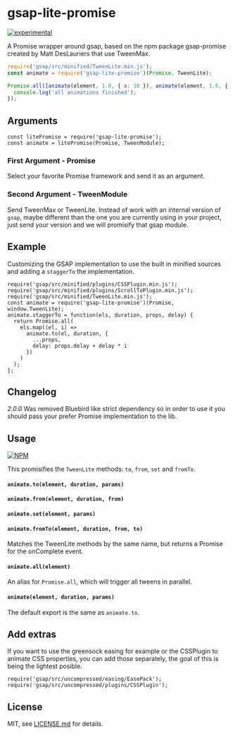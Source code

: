 # gsap-lite-promise

[![experimental](http://badges.github.io/stability-badges/dist/experimental.svg)](http://github.com/badges/stability-badges)

A Promise wrapper around gsap, based on the npm package gsap-promise created by Matt DesLauriers that use TweenMax.

```js
require('gsap/src/minified/TweenLite.min.js');
const animate = require('gsap-lite-promise')(Promise, TweenLite);

Promise.all([animate(element, 1.0, { x: 10 }), animate(element, 1.0, { y: 10, delay: 0.5 })]).then(function() {
  console.log('all animations finished');
});
```

## Arguments

```
const litePromise = require('gsap-lite-promise');
const animate = litePromise(Promise, TweenModule);
```

### First Argument - Promise

Select your favorite Promise framework and send it as an argument.

### Second Argument - TweenModule

Send TweenMax or TweenLite. Instead of work with an internal version of `gsap`, maybe different than the one you are currently using in your project, just send your version and we will promisify that gsap module.

## Example

Customizing the GSAP implementation to use the built in minified sources and adding a `staggerTo` the implementation.

```
require('gsap/src/minified/plugins/CSSPlugin.min.js');
require('gsap/src/minified/plugins/ScrollToPlugin.min.js');
require('gsap/src/minified/TweenLite.min.js');
const animate = require('gsap-lite-promise')(Promise, window.TweenLite);
animate.staggerTo = function(els, duration, props, delay) {
  return Promise.all(
    els.map((el, i) =>
      animate.to(el, duration, {
        ...props,
        delay: props.delay + delay * i
      })
    )
  );
};
```

## Changelog

_2.0.0_
Was removed Bluebird like strict dependency so in order to use it you should pass your prefer Promise implementation to the lib.

## Usage

[![NPM](https://nodei.co/npm/gsap-lite-promise.png)](https://nodei.co/npm/gsap-lite-promise/)

This promisifies the `TweenLite` methods: `to`, `from`, `set` and `fromTo`.

#### `animate.to(element, duration, params)`

#### `animate.from(element, duration, from)`

#### `animate.set(element, params)`

#### `animate.fromTo(element, duration, from, to)`

Matches the TweenLite methods by the same name, but returns a Promise for the onComplete event.

#### `animate.all(element)`

An alias for `Promise.all`, which will trigger all tweens in parallel.

#### `animate(element, duration, params)`

The default export is the same as `animate.to`.

## Add extras

If you want to use the greensock easing for example or the CSSPlugin to animate CSS properties, you can add those separately, the goal of this is being the lightest posible.

```
require('gsap/src/uncompressed/easing/EasePack');
require('gsap/src/uncompressed/plugins/CSSPlugin');
```

## License

MIT, see [LICENSE.md](http://github.com/iranreyes/gsap-lite-promise/blob/master/LICENSE.md) for details.
